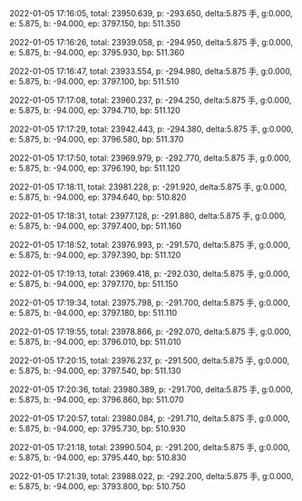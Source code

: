 2022-01-05 17:16:05, total: 23950.639, p: -293.650, delta:5.875 手, g:0.000, e: 5.875, b: -94.000, ep: 3797.150, bp: 511.350

2022-01-05 17:16:26, total: 23939.058, p: -294.950, delta:5.875 手, g:0.000, e: 5.875, b: -94.000, ep: 3795.930, bp: 511.360

2022-01-05 17:16:47, total: 23933.554, p: -294.980, delta:5.875 手, g:0.000, e: 5.875, b: -94.000, ep: 3797.100, bp: 511.510

2022-01-05 17:17:08, total: 23960.237, p: -294.250, delta:5.875 手, g:0.000, e: 5.875, b: -94.000, ep: 3794.710, bp: 511.120

2022-01-05 17:17:29, total: 23942.443, p: -294.380, delta:5.875 手, g:0.000, e: 5.875, b: -94.000, ep: 3796.580, bp: 511.370

2022-01-05 17:17:50, total: 23969.979, p: -292.770, delta:5.875 手, g:0.000, e: 5.875, b: -94.000, ep: 3796.190, bp: 511.120

2022-01-05 17:18:11, total: 23981.228, p: -291.920, delta:5.875 手, g:0.000, e: 5.875, b: -94.000, ep: 3794.640, bp: 510.820

2022-01-05 17:18:31, total: 23977.128, p: -291.880, delta:5.875 手, g:0.000, e: 5.875, b: -94.000, ep: 3797.400, bp: 511.160

2022-01-05 17:18:52, total: 23976.993, p: -291.570, delta:5.875 手, g:0.000, e: 5.875, b: -94.000, ep: 3797.390, bp: 511.120

2022-01-05 17:19:13, total: 23969.418, p: -292.030, delta:5.875 手, g:0.000, e: 5.875, b: -94.000, ep: 3797.170, bp: 511.150

2022-01-05 17:19:34, total: 23975.798, p: -291.700, delta:5.875 手, g:0.000, e: 5.875, b: -94.000, ep: 3797.180, bp: 511.110

2022-01-05 17:19:55, total: 23978.866, p: -292.070, delta:5.875 手, g:0.000, e: 5.875, b: -94.000, ep: 3796.010, bp: 511.010

2022-01-05 17:20:15, total: 23976.237, p: -291.500, delta:5.875 手, g:0.000, e: 5.875, b: -94.000, ep: 3797.540, bp: 511.130

2022-01-05 17:20:36, total: 23980.389, p: -291.700, delta:5.875 手, g:0.000, e: 5.875, b: -94.000, ep: 3796.860, bp: 511.070

2022-01-05 17:20:57, total: 23980.084, p: -291.710, delta:5.875 手, g:0.000, e: 5.875, b: -94.000, ep: 3795.730, bp: 510.930

2022-01-05 17:21:18, total: 23990.504, p: -291.200, delta:5.875 手, g:0.000, e: 5.875, b: -94.000, ep: 3795.440, bp: 510.830

2022-01-05 17:21:39, total: 23988.022, p: -292.200, delta:5.875 手, g:0.000, e: 5.875, b: -94.000, ep: 3793.800, bp: 510.750